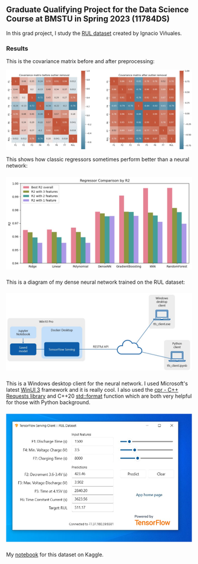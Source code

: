 ## Graduate Qualifying Project for the Data Science Course at BMSTU in Spring 2023 (11784DS)

In this grad project, I study the [RUL dataset](https://github.com/ignavinuales/Battery_RUL_Prediction) created by Ignacio Viñuales.

### Results

This is the covariance matrix before and after preprocessing:

![Covariation matrices](readme-images/cov_matrices_en.jpg)

This shows how classic regressors sometimes perform better than a neural network:

###

![R2 criterion](readme-images/R2_en.jpg)

###

This is a diagram of my dense neural network trained on the RUL dataset:

###

![TensorFlow Serving](readme-images/tfs.jpg)

###

This is a Windows desktop client for the neural network. I used Microsoft's latest [WinUI 3](https://learn.microsoft.com/en-us/windows/apps/winui/) framework and it is really cool. I also used the [cpr - C++ Requests library](https://docs.libcpr.org/) and C++20 [std::format](https://en.cppreference.com/w/cpp/utility/format/format) function which are both very helpful for those with Python background.

###

![Screen shot](readme-images/tfs_client.jpg)

###

My [notebook](https://www.kaggle.com/code/peterlarin/data-cleaning-and-regressor-comparison) for this dataset on Kaggle.
